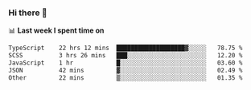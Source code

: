 ### Hi there 👋

<!--
**DBvc/DBvc** is a ✨ _special_ ✨ repository because its `README.md` (this file) appears on your GitHub profile.

Here are some ideas to get you started:

- 🔭 I’m currently working on ...
- 🌱 I’m currently learning ...
- 👯 I’m looking to collaborate on ...
- 🤔 I’m looking for help with ...
- 💬 Ask me about ...
- 📫 How to reach me: ...
- 😄 Pronouns: ...
- ⚡ Fun fact: ...
-->

📊 **Last week I spent time on**
<!--START_SECTION:waka-->

```txt
TypeScript    22 hrs 12 mins  ███████████████████▓░░░░░   78.75 %
SCSS          3 hrs 26 mins   ███░░░░░░░░░░░░░░░░░░░░░░   12.20 %
JavaScript    1 hr            █░░░░░░░░░░░░░░░░░░░░░░░░   03.60 %
JSON          42 mins         ▓░░░░░░░░░░░░░░░░░░░░░░░░   02.49 %
Other         22 mins         ▒░░░░░░░░░░░░░░░░░░░░░░░░   01.35 %
```

<!--END_SECTION:waka-->
